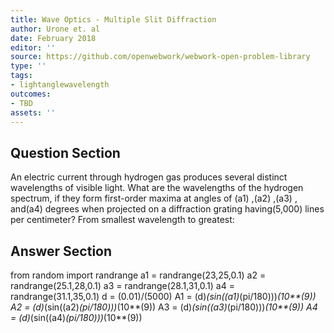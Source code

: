 ```yaml
---
title: Wave Optics - Multiple Slit Diffraction
author: Urone et. al
date: February 2018
editor: ''
source: https://github.com/openwebwork/webwork-open-problem-library
type: ''
tags:
- lightanglewavelength
outcomes:
- TBD
assets: ''
---
```


## Question Section 

An electric current through hydrogen gas produces several distinct wavelengths of visible light. What are the wavelengths of the hydrogen spectrum, if they form first-order maxima at angles of (a1) ,(a2)  ,(a3)  , and(a4) degrees when projected on a diffraction grating having(5,000) lines per centimeter? 
From smallest wavelength to greatest:



## Answer Section

from random import randrange
a1 = randrange(23,25,0.1)
a2 = randrange(25.1,28,0.1)
a3 = randrange(28.1,31,0.1)
a4 = randrange(31.1,35,0.1)
d = (0.01)/(5000)
A1 = (d)*(sin((a1)*(pi/180)))*(10**(9))
A2 = (d)*(sin((a2)*(pi/180)))*(10**(9))
A3 = (d)*(sin((a3)*(pi/180)))*(10**(9))
A4 = (d)*(sin((a4)*(pi/180)))*(10**(9))